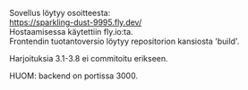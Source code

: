 Sovellus löytyy osoitteesta:
</br>
https://sparkling-dust-9995.fly.dev/
</br>
Hostaamisessa käytettiin fly.io:ta. </br> 
Frontendin tuotantoversio löytyy repositorion kansiosta 'build'. 
<p>Harjoituksia 3.1-3.8 ei commitoitu erikseen.</p>
<p>HUOM: backend on portissa 3000.</p>
